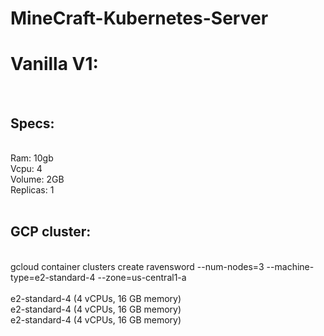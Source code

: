 # MineCraft-Kubernetes-Server

<h1>Vanilla V1:</h1>
<br>
<h2>Specs:</h2>
<br>
Ram: 10gb
<br>
Vcpu: 4
<br>
Volume: 2GB
<br>
Replicas: 1
<br>
<br>
<h2>GCP cluster:</h2>
<br>
gcloud container clusters create ravensword --num-nodes=3 --machine-type=e2-standard-4 --zone=us-central1-a
<br>
<br>
e2-standard-4 (4 vCPUs, 16 GB memory)
<br>
e2-standard-4 (4 vCPUs, 16 GB memory)
<br>
e2-standard-4 (4 vCPUs, 16 GB memory)